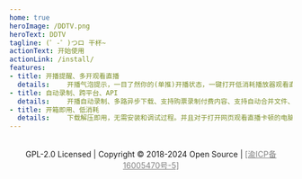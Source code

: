 ```yaml
---
home: true
heroImage: /DDTV.png
heroText: DDTV
tagline: (゜-゜)つロ 干杯~
actionText: 开始使用
actionLink: /install/
features:
- title: 开播提醒、多开观看直播
  details: 　　开播气泡提示，一目了然你的(单推)开播状态，一键打开低消耗播放器观看直播；全功能支持一键导入阿B关注列表、低消耗、多窗口随意排列、每路单独调整音量
- title: 自动录制、跨平台、API
  details: 　　开播自动录制、多路异步下载、支持购票录制付费内容、支持自动合并文件、自动修复时间轴、自动转码、自动封装；支持Windows、MacOS、linux跨平台部署，有API接口可供二次开发
- title: 开箱即用、低消耗
  details: 　　下载解压即用，无需安装和调试过程。并且对于打开网页观看直播卡顿的电脑友好，不用再怕打开网页后卡顿和散热风扇咆哮。
---
```


<br/>

<center>GPL-2.0 Licensed | Copyright © 2018-2024 Open Source  | <a href="http://www.beian.gov.cn/" style="color:Gray">[渝ICP备16005470号-5]</a></center>

